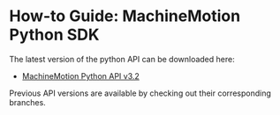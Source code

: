 ﻿# How-to Guide: MachineMotion Python SDK

The latest version of the python API can be downloaded here:
- [MachineMotion Python API v3.2](https://github.com/VentionCo/mm-python-api/tree/release/v4.0)

Previous API versions are available by checking out their corresponding branches. 
